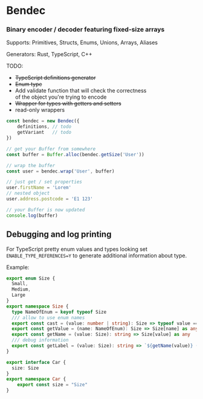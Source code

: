 # Bendec

### Binary encoder / decoder featuring fixed-size arrays

Supports: Primitives, Structs, Enums, Unions, Arrays, Aliases

Generators: Rust, TypeScript, C++

TODO:

* ~~TypeScript definitions generator~~
* ~~Enum type~~
* Add validate function that will check the correctness  
  of the object you're trying to encode
* ~~Wrapper for types with getters and setters~~
* read-only wrappers

```js
const bendec = new Bendec({
    definitions, // todo
    getVariant   // todo
})

// get your Buffer from somewhere
const buffer = Buffer.alloc(bendec.getSize('User'))

// wrap the buffer 
const user = bendec.wrap('User', buffer)

// just get / set properties
user.firstName = 'Lorem'
// nested object
user.address.postcode = 'E1 123'

// your Buffer is now updated
console.log(buffer)

```

## Debugging and log printing

For TypeScript pretty enum values and types looking set `ENABLE_TYPE_REFERENCES=Y` to generate additional information about type.

Example:

```typescript
export enum Size {
  Small,
  Medium,
  Large
}
export namespace Size {
  type NameOfEnum = keyof typeof Size
  /// allow to use enum names 
  export const cast = (value: number | string): Size => typeof value === 'string' ? getValue(value as any) : (value as Size)
  export const getValue = (name: NameOfEnum): Size => Size[name] as any
  export const getName = (value: Size): string => Size[value] as any
  /// debug information
  export const getLabel = (value: Size): string => `${getName(value)} (value)`
}

export interface Car {
  size: Size
}
export namespace Car {
    export const size = "Size"
}
```
